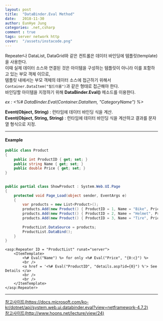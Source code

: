 ```yaml
---
layout: post
title:  "DataBinder.Eval Method"
date:   2018-11-30
author: EunHye Jung
categories: .net,csharp
comment : true
tags: server network http
cover:  "/assets/instacode.png"
---
```


Repeater나 DataList, DataGrid와 같은 컨트롤은 데이터 바인딩에 템플릿(template)을 사용한다.  
이때 실제 데이터 소스와 연결된 것은 아이템을 구성하는 템플릿이 아니라 이를 포함하고 있는 부모 객체 이므로,  
템플릿 내에서는 부모 객체의 데이터 소스에 접근하기 위해서 `Container.DataItem("필드이름")`과 같은 형태로 접근해야 한다.  
바인딩할 아이템을 지정하기 위해 <b>DataBinder.Eval()</b> 메소드를 이용한다.  
  
<i>ex : <%# DataBinder.Eval(Container.DataItem, "CategoryName") %> </i>  
       
<b>Event(Object, String)</b> : 런타임에 데이터 바인딩 식을 계산.  
<b>Event(Object, String, String)</b> : 런타임에 데이터 바인딩 식을 계산하고 결과를 문자열 형식으로 지정.   
      
- - -      
    
#### Example   
   
```C# 
public class Product  
{
    public int ProductID { get; set; }
    public string Name { get; set; }
    public double Price { get; set; }
}    
   
   
public partial class ShowProduct : System.Web.UI.Page
{
    protected void Page_Load(object sender, EventArgs e)
    {
        var products = new List<Product>();
        products.Add(new Product() { ProductID = 1, Name = "Bike", Price = 150.00 });
        products.Add(new Product() { ProductID = 2, Name = "Helmet", Price = 19.00 });
        products.Add(new Product() { ProductID = 3, Name = "Tire", Price = 10.00 });
        
        ProductList.DataSource = products;
        ProductList.DataBind();
    }
}
```   
  
```ASP.NET  
<asp:Repeater ID = "ProductList" runat="server">
    <ItemTemplate>
        <%# Eval("Name") %> for only <%# Eval("Price", "{0:c}") %>
        <br />
        <a href = '<%# Eval("ProductID", "details.asp?id={0}") %'> See Details </a>  
        <br />
        <br />
    </ItemTemplate>
</asp:Repeater>
```
     
- - -  
    
[참고사이트(https://docs.microsoft.com/ko-kr/dotnet/api/system.web.ui.databinder.eval?view=netframework-4.7.2)](https://docs.microsoft.com/ko-kr/dotnet/api/system.web.ui.databinder.eval?view=netframework-4.7.2)   
[참고사이트(http://www.hoons.net/lecture/view/24)](http://www.hoons.net/lecture/view/24)  
  
